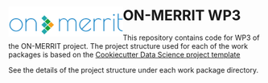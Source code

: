 # ON-MERRIT WP3 <a href='https://on-merrit.eu'><img src='on-merrit_logo.png' align="left" height="60" /></a>

This repository contains code for WP3 of the ON-MERRIT project. The project 
structure used for each of the work packages is based on the 
[Cookiecutter Data Science project template](https://drivendata.github.io/cookiecutter-data-science/)

See the details of the project structure under each work package directory.
